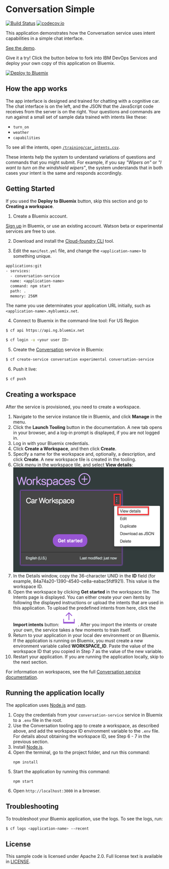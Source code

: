 # Conversation Simple
[![Build Status](https://travis-ci.org/watson-developer-cloud/conversation-simple.svg?branch=master)](http://travis-ci.org/watson-developer-cloud/conversation-simple)
[![codecov.io](https://codecov.io/github/watson-developer-cloud/conversation-simple/coverage.svg?branch=master)](https://codecov.io/github/watson-developer-cloud/conversation-simple?branch=master)


This application demonstrates how the Conversation service uses intent capabilities in a simple chat interface.

[See the demo](http://conversation-simple-node-app-doc.mybluemix.net/).

Give it a try! Click the button below to fork into IBM DevOps Services and deploy your own copy of this application on Bluemix.

[![Deploy to Bluemix](https://bluemix.net/deploy/button.png)](https://bluemix.net/deploy?repository=https://github.com/watson-developer-cloud/conversation-simple)

## How the app works
The app interface is designed and trained for chatting with a cognitive car. The chat interface is on the left, and the
JSON that the JavaScript code receives from the server is on the right. Your questions and commands are run against a
small set of sample data trained with intents like these:

* `turn_on`
* `weather`
* `capabilities`

To see all the intents, open [`/training/car_intents.csv`](https://raw.githubusercontent.com/watson-developer-cloud/conversation-simple/master/training/car_intents.csv).

These intents help the system to understand variations of questions and commands that you might submit.
For example, if you say *"Wipers on"* or *"I want to turn on the windshield wipers"*, the system
understands that in both cases your intent is the same and responds accordingly.

## Getting Started
If you used the **Deploy to Bluemix** button, skip this section and go to **Creating a workspace**.  

1. Create a Bluemix account.

  [Sign up][sign_up] in Bluemix, or use an existing account. Watson beta or experimental services are free to use.

2. Download and install the [Cloud-foundry CLI][cloud_foundry] tool.

3. Edit the `manifest.yml` file, and change the `<application-name>` to something unique.
  ```none
  applications:git 
  - services:
    - conversation-service
    name: <application-name>
    command: npm start
    path: .
    memory: 256M
  ```

  The name you use determinates your application URL initially, such as `<application-name>.mybluemix.net`.

4. Connect to Bluemix in the command-line tool:
  For US Region
  ```sh
  $ cf api https://api.ng.bluemix.net
  ```

  ```sh
  $ cf login -u <your user ID>
  ```

5. Create the [Conversation][service_url] service in Bluemix:

  ```sh
  $ cf create-service conversation experimental conversation-service
  ```

6. Push it live:

  ```sh
  $ cf push
  ```  
  
## Creating a workspace
After the service is provisioned, you need to create a workspace.

1. Navigate to the service instance tile in Bluemix, and click **Manage** in the menu.
2. Click the **Launch Tooling** button in the documentation. A new tab opens in your browser, and a log-in prompt is displayed, if you are not logged in.
3. Log in with your Bluemix credentials.  
4. Click **Create a Workspace**, and then click **Create**.
5. Specify a name for the workspace and, optionally, a description, and click **Create**. A new workspace tile is created in the tooling.
6. Click _menu_ in the workspace tile, and select **View details**: ![Workpsace Details](readme_images/workspace_details.png "Workspace Details Menu")
7. In the Details window, copy the 36-character UNID in the **ID** field (for example, 84a74a20-1390-4540-ce8a-eabac5fdf921). This value is the workspace ID.
8. Open the workspace by clicking **Get started** in the workspace tile. The Intents page is displayed. You can either create your own itents by following the displayed instructions or upload the intents that are used in this application. To upload the predefined intents from here, click the **Import intents** button: ![Import intents button](readme_images/import_intents.png "Import intents"). After you import the intents or create your own, the service takes a few moments to train itself.
9. Return to your application in your local dev environment or on Bluemix. If the application is running on Bluemix, you must create a new environment variable called **WORKSPACE_ID**. Paste the value of the workspace ID that you copied in Step 7 as the value of the new variable.
10. Restart your application. If you are running the application locally, skip to the next section.  

For information on workspaces, see the full  [Conversation service  documentation](https://www.ibm.com/smarterplanet/us/en/ibmwatson/developercloud/doc/conversation/overview.shtml).

## Running the application locally

  The application uses [Node.js](http://nodejs.org/) and [npm](https://www.npmjs.com/).

1. Copy the credentials from your `conversation-service` service in Bluemix to a `.env` file in the root.
2. Use the Conversation tooling app to create a workspace, as described above, and add the workspace ID environment variable to the `.env` file. For details about obtaining the workspace ID, see Step 6 - 7 in the previous section.
3. Install [Node.js](http://nodejs.org/).
4. Open the terminal, go to the project folder, and run this command:
    ```
    npm install
    ```
5. Start the application by running this command:
    ```
    npm start
    ```
6. Open `http://localhost:3000` in a browser.

## Troubleshooting

To troubleshoot your Bluemix application, use the logs. To see the logs, run:

  ```sh
  $ cf logs <application-name> --recent
  ```

## License

  This sample code is licensed under Apache 2.0. Full license text is available in [LICENSE](LICENSE).

[service_url]: http://www.ibm.com/smarterplanet/us/en/ibmwatson/developercloud/conversation.html
[cloud_foundry]: https://github.com/cloudfoundry/cli
[getting_started]: http://www.ibm.com/smarterplanet/us/en/ibmwatson/developercloud/doc/getting_started/
[sign_up]: https://console.ng.bluemix.net/registration/
